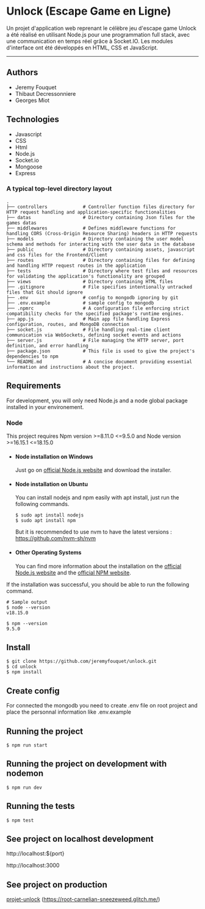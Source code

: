 # Unlock (Escape Game en Ligne)

Un projet d'application web reprenant le célèbre jeu d'escape game Unlock a été réalisé en utilisant Node.js pour une programmation full stack, avec une communication en temps réel grâce à Socket.IO. Les modules d'interface ont été développés en HTML, CSS et JavaScript.

---

## Authors

- Jeremy Fouquet
- Thibaut Decressonniere
- Georges Miot

## Technologies
- Javascript
- CSS
- Html
- Node.js
- Socket.io
- Mongoose
- Express

### A typical top-level directory layout

    .
    ├── controllers             # Controller function files directory for HTTP request handling and application-specific functionalities
    ├── datas                   # Directory containing Json files for the games datas
    ├── middlewares             # Defines middleware functions for handling CORS (Cross-Origin Resource Sharing) headers in HTTP requests
    ├── models                  # Directory containing the user model schema and methods for interacting with the user data in the database
    ├── public                  # Directory containing assets, javascript and css files for the Frontend/Client
    ├── routes                  # Directory containing files for defining and handling HTTP request routes in the application
    ├── tests                   # Directory where test files and resources for validating the application's functionality are grouped
    ├── views                   # Directory containing HTML files
    ├── .gitignore              # File specifies intentionally untracked files that Git should ignore
    ├── .env                    # config to mongodb ignoring by git
    ├── .env.example            # sample config to mongodb
    ├── .npmrc                  # A configuration file enforcing strict compatibility checks for the specified package's runtime engines.
    ├── app.js                  # Main app file handling Express configuration, routes, and MongoDB connection
    ├── socket.js               # File handling real-time client communication via WebSockets, defining socket events and actions
    ├── server.js               # File managing the HTTP server, port definition, and error handling
    ├── package.json            # This file is used to give the project's dependencies to npm
    └── README.md               # A concise document providing essential information and instructions about the project.

## Requirements

For development, you will only need Node.js and a node global package installed in your environement.

### Node

This project requires Npm version >=8.11.0 <=9.5.0 and Node version >=16.15.1 <=18.15.0

- #### Node installation on Windows

  Just go on [official Node.js website](https://nodejs.org/) and download the installer.

- #### Node installation on Ubuntu

  You can install nodejs and npm easily with apt install, just run the following commands.

      $ sudo apt install nodejs
      $ sudo apt install npm
      
  But it is recommended to use nvm to have the latest versions : https://github.com/nvm-sh/nvm

- #### Other Operating Systems
  You can find more information about the installation on the [official Node.js website](https://nodejs.org/) and the [official NPM website](https://npmjs.org/).

If the installation was successful, you should be able to run the following command.

    # Sample output
    $ node --version
    v18.15.0

    $ npm --version
    9.5.0

## Install

    $ git clone https://github.com/jeremyfouquet/unlock.git
    $ cd unlock
    $ npm install

## Create config

For connected the mongodb you need to create .env file on root project and place the personnal information like .env.example

## Running the project

    $ npm run start

## Running the project on development with nodemon

    $ npm run dev

## Running the tests

    $ npm test

## See project on localhost development

http://localhost:${port}

http://localhost:3000

## See project on production

[projet-unlock](https://root-carnelian-sneezeweed.glitch.me/) (https://root-carnelian-sneezeweed.glitch.me/)
